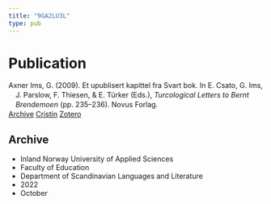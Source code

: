 ```yaml
---
title: "9GA2LU3L"
type: pub
---
```

<h1>Publication</h1>
<article id="csl-bib-container-9GA2LU3L" class="csl-bib-container">
  <div class="csl-bib-body" style="line-height: 1.35; padding-left: 1em; text-indent:-1em;">
  <div class="csl-entry">Axner Ims, G. (2009). Et upublisert kapittel fra Svart bok. In E. Csato, G. Ims, J. Parslow, F. Thiesen, &amp; E. T&#xFC;rker (Eds.), <i>Turcological Letters to Bernt Brendemoen</i> (pp. 235&#x2013;236). Novus Forlag.</div>
</div>
  <div class="csl-bib-buttons">
    <a href="#taxonomy-article-9GA2LU3L" class="csl-bib-button">Archive</a>
    <a href alt="Cristin URL" class="csl-bib-button">Cristin</a>
    <a href alt="Zotero URL" class="csl-bib-button">Zotero</a>
  </div>
  <div id="csl-bib-meta-container-9GA2LU3L"></div>
</article>
<div id="csl-bib-meta-9GA2LU3L" class="csl-bib-meta">
  <article id="taxonomy-article-9GA2LU3L" class="taxonomy-article">
    <h1>Archive</h1>
    <ul>
      <li>Inland Norway University of Applied Sciences</li>
      <li>Faculty of Education</li>
      <li>Department of Scandinavian Languages and Literature</li>
      <li>2022</li>
      <li>October</li>
    </ul>
  </article>
</div>
